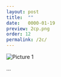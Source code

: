 ```yaml
---
layout: post
title:  ""
date:   0000-01-19
preview: 2cp.png
order: 12
permalink: /2c/
---
```


![Picture 1]({{site.baseurl}}/images/2c.png?auto=yes)

...
